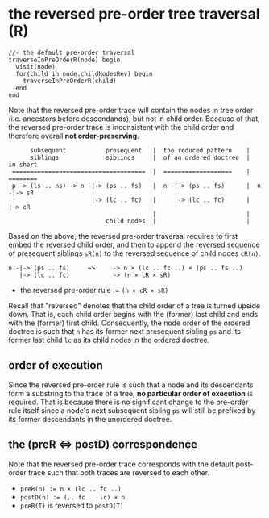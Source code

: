 
<!-- ======================================================================= -->
# the reversed pre-order tree traversal (R)

```
//- the default pre-order traversal
traverseInPreOrderR(node) begin
  visit(node)
  for(child in node.childNodesRev) begin
    traverseInPreOrderR(child)
  end
end
```

Note that the reversed pre-order trace will contain the nodes in tree order
(i.e. ancestors before descendands), but not in child order. Because of that,
the reversed pre-order trace is inconsistent with the child order and therefore
overall **not order-preserving**.

```
      subsequent           presequent   |  the reduced pattern    |
      siblings             siblings     |  of an ordered doctree  |  in short
 =====================================  |  ===================    |  ========
 p -> (ls .. ns) -> n -|-> (ps .. fs)   |  n -|-> (ps .. fs)      |  n -|-> sR
                       |-> (lc .. fc)   |     |-> (lc .. fc)      |     |-> cR
                                        |                         |
                           child nodes  |                         |
```

Based on the above, the reversed pre-order traversal requires to first embed
the reversed child order, and then to append the reversed sequence of presequent
siblings `sR(n)` to the reversed sequence of child nodes `cR(n)`.

```
n -|-> (ps .. fs)     =>     -> n × (lc .. fc ..) × (ps .. fs ..)
   |-> (lc .. fc)            -> (n × cR × sR)
```

* the reversed pre-order rule := `(n × cR × sR)`

Recall that "reversed" denotes that the child order of a tree is turned upside
down. That is, each child order begins with the (former) last child and ends
with the (former) first child. Consequently, the node order of the ordered
doctree is such that `n` has its former next presequent sibling `ps` and its
former last child `lc` as its child nodes in the ordered doctree.

<!-- ======================================================================= -->
## order of execution

Since the reversed pre-order rule is such that a node and its descendants
form a substring to the trace of a tree, **no particular order of execution**
is required. That is because there is no significant change to the pre-order
rule itself since a node's next subsequent sibling `ps` will still be prefixed
by its former descendants in the unordered doctree.

<!-- ======================================================================= -->
## the (preR <=> postD) correspondence

Note that the reversed pre-order trace corresponds with the default post-order
trace such that both traces are reversed to each other.

* `preR(n) := n × (lc .. fc ..)`
* `postD(n) := (.. fc .. lc) × n `
* `preR(T)` is reversed to `postD(T)`
